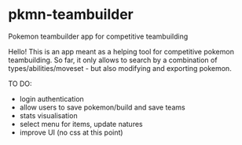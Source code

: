 # pkmn-teambuilder
Pokemon teambuilder app for competitive teambuilding

Hello! This is an app meant as a helping tool for competitive pokemon teambuilding.
So far, it only allows to search by a combination of types/abilities/moveset - but also modifying and exporting pokemon.

TO DO:
- login authentication
- allow users to save pokemon/build and save teams
- stats visualisation
- select menu for items, update natures
- improve UI (no css at this point)
